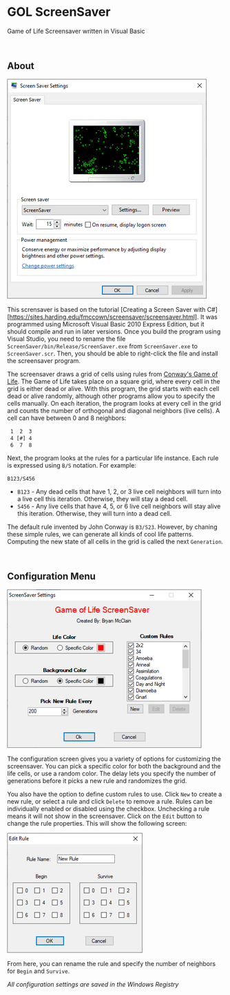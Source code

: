 # GOL ScreenSaver
Game of Life Screensaver written in Visual Basic

<br />

## About

![Screen Saver](img/ScreenSaver.png)

This scrensaver is based on the tutorial [Creating a Screen Saver with C#][https://sites.harding.edu/fmccown/screensaver/screensaver.html].
It was programmed using Microsoft Visual Basic 2010 Express Edition, but it should compile and run in later versions.
Once you build the program using Visual Studio, you need to rename the file `ScreenSaver/bin/Release/ScreenSaver.exe` from `ScreenSaver.exe` to `ScreenSaver.scr`.
Then, you should be able to right-click the file and install the screensaver program.

The screensaver draws a grid of cells using rules from [Conway's Game of Life](https://en.wikipedia.org/wiki/Conway%27s_Game_of_Life).
The Game of Life takes place on a square grid, where every cell in the grid is either dead or alive.
With this program, the grid starts with each cell dead or alive randomly, although other programs allow you to specify the cells manually.
On each iteration, the program looks at every cell in the grid and counts the number of orthogonal and diagonal neighbors (live cells).
A cell can have between 0 and 8 neighbors:

```
 1  2  3
 4 [#] 4
 6  7  8
```

Next, the program looks at the rules for a particular life instance. Each rule is expressed using `B/S` notation.
For example:

```
B123/S456
```

- `B123` - Any dead cells that have 1, 2, or 3 live cell neighbors will turn into a live cell this iteration. Otherwise, they will stay a dead cell.
- `S456` - Any live cells that have 4, 5, or 6 live cell neighbors will stay alive this iteration. Otherwise, they will turn into a dead cell.

The default rule invented by John Conway is `B3/S23`. However, by chaning these simple rules, we can generate all
kinds of cool life patterns. Computing the new state of all cells in the grid is called the next `Generation`.

<br />

## Configuration Menu

![Configuration Menu](img/Config.png)

The configuration screen gives you a variety of options for customizing the screensaver.
You can pick a specific color for both the background and the life cells, or use a random color.
The delay lets you specify the number of generations before it picks a new rule and randomizes the grid.

You also have the option to define custom rules to use. Click `New` to create a new rule, or select a rule and click `Delete` to remove a rule.
Rules can be individually enabled or disabled using the checkbox. Unchecking a rule means it will not show in the screensaver.
Click on the `Edit` button to change the rule properties. This will show the following screen:

![Rule Editor](img/RuleEditor.png)

From here, you can rename the rule and specify the number of neighbors for `Begin` and `Survive`.

_All configuration settings are saved in the Windows Registry_
